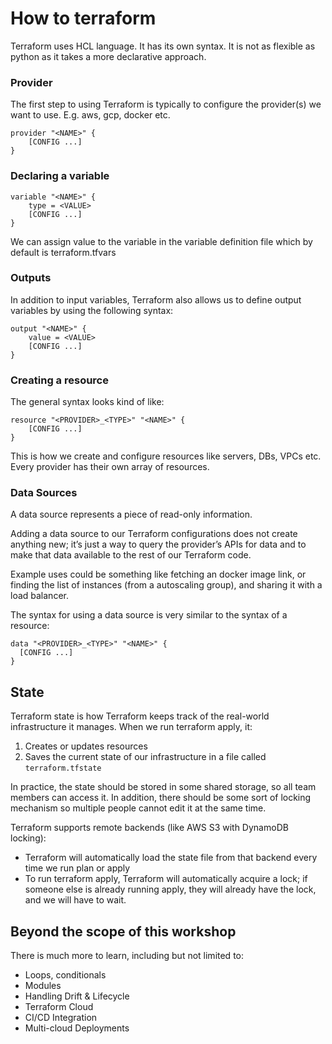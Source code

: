 # How to terraform
Terraform uses HCL language. It has its own syntax. It is not as flexible as
python as it takes a more declarative approach.

### Provider
The first step to using Terraform is typically to configure the provider(s)
we want to use. E.g. aws, gcp, docker etc.
```HCL
provider "<NAME>" {
    [CONFIG ...]
}
```


### Declaring a variable

```HCL
variable "<NAME>" {
    type = <VALUE>
    [CONFIG ...]
}
```
We can assign value to the variable in the variable definition file which by default is terraform.tfvars

### Outputs

In addition to input variables, Terraform also allows us to define output
variables by using the following syntax:
```HCL
output "<NAME>" {
    value = <VALUE>
    [CONFIG ...]
}
```

### Creating a resource
The general syntax looks kind of like:
```HCL
resource "<PROVIDER>_<TYPE>" "<NAME>" {
    [CONFIG ...]
}
```

This is how we create and configure resources like servers, DBs, VPCs etc.
Every provider has their own array of resources.

### Data Sources
A data source represents a piece of read-only information.

Adding a data source to our Terraform configurations does not create
anything new; it’s just a way to query the provider’s APIs for data and to
make that data available to the rest of our Terraform code.

Example uses could be something like fetching an docker image link, or
finding the list of instances (from a autoscaling group), and sharing
it with a load balancer.

The syntax for using a data source is very similar to the syntax of a
resource:
```HCL
data "<PROVIDER>_<TYPE>" "<NAME>" {
  [CONFIG ...]
}
```

## State
Terraform state is how Terraform keeps track of the real-world infrastructure it manages.
When we run terraform apply, it:
1. Creates or updates resources
2. Saves the current state of our infrastructure in a file called `terraform.tfstate`


In practice, the state should be stored in some shared storage, so all team members can access it.
In addition, there should be some sort of locking mechanism so multiple people cannot edit it at the same time.

Terraform supports remote backends (like AWS S3 with DynamoDB locking):
- Terraform will automatically load the state file from that backend every time we run plan or apply
- To run terraform apply, Terraform will automatically acquire a lock; if someone else is already running apply, they
will already have the lock, and we will have to wait.

## Beyond the scope of this workshop

There is much more to learn, including but not limited to:
- Loops, conditionals
- Modules
- Handling Drift & Lifecycle
- Terraform Cloud
- CI/CD Integration
- Multi-cloud Deployments
